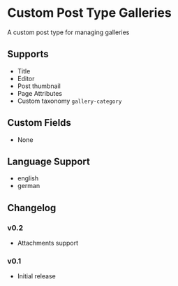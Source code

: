 # Custom Post Type Galleries

A custom post type for managing galleries

## Supports

* Title
* Editor
* Post thumbnail
* Page Attributes
* Custom taxonomy `gallery-category`

## Custom Fields

* None

## Language Support

* english
* german

## Changelog

### v0.2

* Attachments support

### v0.1

* Initial release
